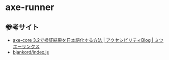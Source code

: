 # axe-runner

## 参考サイト

- [axe-core 3.2で検証結果を日本語化する方法 | アクセシビリティBlog | ミツエーリンクス](https://www.mitsue.co.jp/knowledge/blog/a11y/201903/07_1700.html)
- [bjankord/index.js](https://gist.github.com/bjankord/c8afaf345b4499ca3b1267063ce48562)
